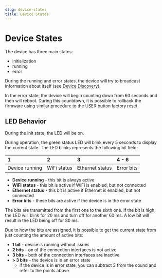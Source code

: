 ```yaml
---
slug: device-states
title: Device States
---
```


# Device States

The device has three main states:

* initialization
* running
* error

During the running and error states, the device will try to broadcast information about itself (see [Device Discovery](../operation-instructions/device-discovery.md)).

In the error state, the device will begin counting down from 60 seconds and then will reboot. During this countdown, it is possible to rollback the firmware using similar procedure to the USER button factory reset.

## LED Behavior

During the init state, the LED will be on.

During operation, the green status LED will blink every 5 seconds to display
the current state. The LED blinks represents the following bit field:

| 1              | 2           | 3               | 4 - 6      |
| :------------- | :---------- | :-------------- | :--------  |
| Device running | WiFi status | Ethernet status | Error bits |

* **Device running** - this bit is always active
* **WiFi status** - this bit is active if WiFi is enabled, but not connected
* **Ethernet status** - this bit is active if Ethernet is enabled, but not connected
* **Error bits** - these bits are active if the device is in the error state

The bits are transmitted from the first one to the sixth one. If the bit is
high, the LED will blink for 20 ms and turn off for another 60 ms. A low bit
will result in the LED being off for 80 ms.

Due to how the bits are assigned, it is possible to get the current state
from just counting the amount of active bits:

* **1 bit** - device is running without issues
* **2 bits** - on of the connection interfaces is not active
* **3 bits** - both of the connection interfaces are inactive
* **> 3 bits** - the device is in an error state
  * if the device is in error state, you can subtract 3 from the cound and
    refer to the points above

